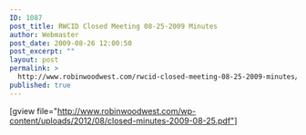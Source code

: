 ```yaml
---
ID: 1087
post_title: RWCID Closed Meeting 08-25-2009 Minutes
author: Webmaster
post_date: 2009-08-26 12:00:50
post_excerpt: ""
layout: post
permalink: >
  http://www.robinwoodwest.com/rwcid-closed-meeting-08-25-2009-minutes/
published: true
---
```

[gview file="http://www.robinwoodwest.com/wp-content/uploads/2012/08/closed-minutes-2009-08-25.pdf"]